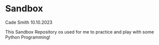 # Sandbox

Cade Smith
10.10.2023

This Sandbox Repository os used for me to practice and play with some Python Programming!
